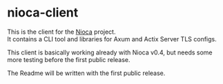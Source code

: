 # nioca-client

This is the client for the [Nioca](https://github.com/sebadob/nioca) project.  
It contains a CLI tool and libraries for Axum and Actix Server TLS configs.

This client is basically working already with Nioca v0.4, but needs some more testing before the first public release.

The Readme will be written with the first public release.

